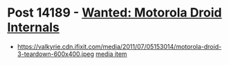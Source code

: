 # Post 14189 - [Wanted: Motorola Droid Internals](https://www.ifixit.com/News/14189/wanted-motorola-droid-internals)

- https://valkyrie.cdn.ifixit.com/media/2011/07/05153014/motorola-droid-3-teardown-600x400.jpeg [media item](media-28455.md)